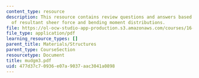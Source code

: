 ```yaml
---
content_type: resource
description: This resource contains review questions and answers based on understanding
  of resultant sheer force and bending moment distributions.
file: https://ol-ocw-studio-app-production.s3.amazonaws.com/courses/16-01-unified-engineering-i-ii-iii-iv-fall-2005-spring-2006/477d37c70936e07a9037aac3041a0898_mudgm3.pdf
file_type: application/pdf
learning_resource_types: []
parent_title: Materials/Structures
parent_type: CourseSection
resourcetype: Document
title: mudgm3.pdf
uid: 477d37c7-0936-e07a-9037-aac3041a0898
---
```

